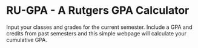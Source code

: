 # RU-GPA - A Rutgers GPA Calculator

Input your classes and grades for the current semester.  Include a GPA and credits from past semesters and this simple webpage will calculate your cumulative GPA.
